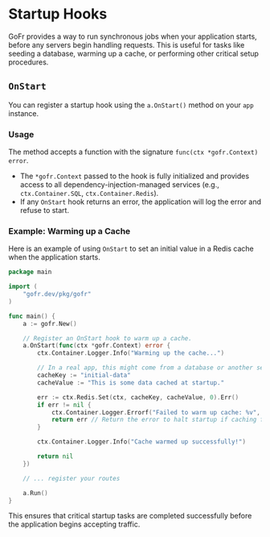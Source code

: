 # Startup Hooks

GoFr provides a way to run synchronous jobs when your application starts, before any servers begin handling requests. This is useful for tasks like seeding a database, warming up a cache, or performing other critical setup procedures.

## `OnStart`

You can register a startup hook using the `a.OnStart()` method on your `app` instance.

### Usage

The method accepts a function with the signature `func(ctx *gofr.Context) error`.

- The `*gofr.Context` passed to the hook is fully initialized and provides access to all dependency-injection-managed services (e.g., `ctx.Container.SQL`, `ctx.Container.Redis`).
- If any `OnStart` hook returns an error, the application will log the error and refuse to start.

### Example: Warming up a Cache

Here is an example of using `OnStart` to set an initial value in a Redis cache when the application starts.

```go
package main

import (
    "gofr.dev/pkg/gofr"
)

func main() {
    a := gofr.New()

    // Register an OnStart hook to warm up a cache.
    a.OnStart(func(ctx *gofr.Context) error {
        ctx.Container.Logger.Info("Warming up the cache...")

        // In a real app, this might come from a database or another service.
        cacheKey := "initial-data"
        cacheValue := "This is some data cached at startup."

        err := ctx.Redis.Set(ctx, cacheKey, cacheValue, 0).Err()
        if err != nil {
            ctx.Container.Logger.Errorf("Failed to warm up cache: %v", err)
            return err // Return the error to halt startup if caching fails.
        }

        ctx.Container.Logger.Info("Cache warmed up successfully!")

        return nil
    })

    // ... register your routes

    a.Run()
}
```

This ensures that critical startup tasks are completed successfully before the application begins accepting traffic.
